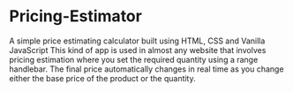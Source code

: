 # Pricing-Estimator
A simple price estimating calculator built using HTML, CSS and Vanilla JavaScript
This kind of app is used in almost any website that involves pricing estimation where you set the required quantity using a range handlebar.
The final price automatically changes in real time as you change either the base price of the product or the quantity.

